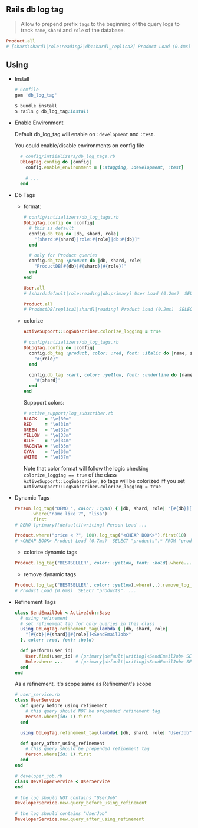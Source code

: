 ## Rails db log tag

  > Allow to prepend prefix `tags` to the beginning of the query logs to track `name`, `shard` and `role` of the database. 

  ```ruby
  Product.all
  # [shard:shard1|role:reading2|db:shard1_replica2] Product Load (0.4ms) SELECT "products".* ...
  ```

## Using

- Install

  ```ruby
  # Gemfile
  gem 'db_log_tag'

  $ bundle install
  $ rails g db_log_tag:install
  ```
- Enable Environment

  Default db_log_tag will enable on `:development` and `:test`.
  
  You could enable/disable environments on config file
  ```ruby
    # config/intiializers/db_log_tags.rb
    DbLogTag.config do |config|
      config.enable_environment = [:stagging, :development, :test]
      
      # ...
    end
  ```


- Db Tags

  + format:

    ```ruby
    # config/intiializers/db_log_tags.rb
    DbLogTag.config do |config|
      # this is default
      config.db_tag do |db, shard, role|
        "[shard:#{shard}|role:#{role}|db:#{db}]"
      end

      # only for Product queries
      config.db_tag :product do |db, shard, role|
        "ProductDB[#{db}|#{shard}|#{role}]"
      end
    end

    User.all
    # [shard:default|role:reading|db:primary] User Load (0.2ms)  SELECT ...

    Product.all
    # ProductDB[replica1|shard1|reading] Product Load (0.2ms)  SELECT ...
    ```

  + colorize

    ```ruby
    ActiveSupport::LogSubscriber.colorize_logging = true

    # config/intiializers/db_log_tags.rb
    DbLogTag.config do |config|
      config.db_tag :product, color: :red, font: :italic do |name, shard, role|
        "#{role}"
      end

      config.db_tag :cart, color: :yellow, font: :underline do |name, shard, role|
        "#{shard}"
      end
    end
    ```

    Suppport colors:

    ```ruby
    # active_support/log_subscriber.rb
    BLACK   = "\e[30m"
    RED     = "\e[31m"
    GREEN   = "\e[32m"
    YELLOW  = "\e[33m"
    BLUE    = "\e[34m"
    MAGENTA = "\e[35m"
    CYAN    = "\e[36m"
    WHITE   = "\e[37m"
    ```

    Note that color format will follow the logic checking `colorize_logging == true` of the class `ActiveSupport::LogSubscriber`, so tags will be colorized iff you set `ActiveSupport::LogSubscriber.colorize_logging = true`


- Dynamic Tags

  ```ruby
  Person.log_tag("DEMO ", color: :cyan) { |db, shard, role| "[#{db}][#{shard}][#{role}]" }
        .where("name like ?", "lisa")
        .first
  # DEMO [primary][default][writing] Person Load ...

  Product.where("price < ?", 100).log_tag("<CHEAP BOOK>").first(10)
  # <CHEAP BOOK> Product Load (0.7ms)  SELECT "products".* FROM "products" WHERE (price < 100) ...
  ```

  + colorize dynamic tags

  ```ruby
  Product.log_tag("BESTSELLER", color: :yellow, font: :bold).where...
  ```

  + remove dynamic tags

  ```ruby
  Product.log_tag("BESTSELLER", color: :yellow).where(..).remove_log_tags.first
  # Product Load (0.6ms)  SELECT "products". ...
  ```

- Refinement Tags

  ```ruby
  class SendEmailJob < ActiveJob::Base
    # using refinement
    # set refinement tag for only queries in this class
    using DbLogTag.refinement_tag(lambda { |db, shard, role|
      "[#{db}|#{shard}|#{role}]<SendEmailJob>"
    }, color: :red, font: :bold)

    def perform(user_id)
      User.find(user_id) # [primary|default|writing]<SendEmailJob> SELECT "users"
      Role.where ...     # [primary|default|writing]<SendEmailJob> SELECT "roles"
    end
  end
  ```

  As a refinement, it's scope same as Refinement's scope

  ```ruby
  # user_service.rb
  class UserService
    def query_before_using_refinement
      # this query should NOT be prepended refinement tag
      Person.where(id: 1).first
    end

    using DbLogTag.refinement_tag(lambda{ |db, shard, role| "UserJob" })

    def query_after_using_refinement
      # this query should be prepended refinement tag
      Person.where(id: 1).first
    end
  end

  # developer_job.rb
  class DeveloperService < UserService
  end

  # the log should NOT contains "UserJob"
  DeveloperService.new.query_before_using_refinement

  # the log should contains "UserJob"
  DeveloperService.new.query_after_using_refinement
  ```
